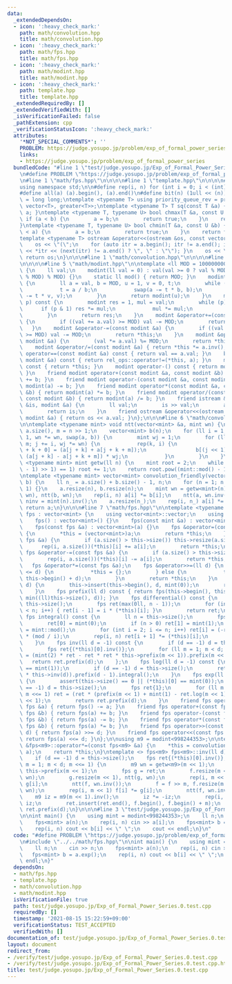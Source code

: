```yaml
---
data:
  _extendedDependsOn:
  - icon: ':heavy_check_mark:'
    path: math/convolution.hpp
    title: math/convolution.hpp
  - icon: ':heavy_check_mark:'
    path: math/fps.hpp
    title: math/fps.hpp
  - icon: ':heavy_check_mark:'
    path: math/modint.hpp
    title: math/modint.hpp
  - icon: ':heavy_check_mark:'
    path: template.hpp
    title: template.hpp
  _extendedRequiredBy: []
  _extendedVerifiedWith: []
  _isVerificationFailed: false
  _pathExtension: cpp
  _verificationStatusIcon: ':heavy_check_mark:'
  attributes:
    '*NOT_SPECIAL_COMMENTS*': ''
    PROBLEM: https://judge.yosupo.jp/problem/exp_of_formal_power_series
    links:
    - https://judge.yosupo.jp/problem/exp_of_formal_power_series
  bundledCode: "#line 1 \"test/judge.yosupo.jp/Exp_of_Formal_Power_Series.0.test.cpp\"\
    \n#define PROBLEM \"https://judge.yosupo.jp/problem/exp_of_formal_power_series\"\
    \n#line 1 \"math/fps.hpp\"\n\n\n\n#line 1 \"template.hpp\"\n\n\n\n#include <bits/stdc++.h>\n\
    using namespace std;\n\n#define rep(i, n) for (int i = 0; i < (int)(n); i++)\n\
    #define all(a) (a).begin(), (a).end()\n#define bit(n) (1ull << (n))\nusing ll\
    \ = long long;\ntemplate <typename T> using priority_queue_rev = priority_queue<T,\
    \ vector<T>, greater<T>>;\ntemplate <typename T> T sq(const T &a) { return a *\
    \ a; }\ntemplate <typename T, typename U> bool chmax(T &a, const U &b) {\n   \
    \ if (a < b) {\n        a = b;\n        return true;\n    }\n    return false;\n\
    }\ntemplate <typename T, typename U> bool chmin(T &a, const U &b) {\n    if (b\
    \ < a) {\n        a = b;\n        return true;\n    }\n    return false;\n}\n\
    template <typename T> ostream &operator<<(ostream &os, const vector<T> &a) {\n\
    \    os << \"(\";\n    for (auto itr = a.begin(); itr != a.end(); itr++) { os\
    \ << *itr << (next(itr) != a.end() ? \", \" : \"\"); }\n    os << \")\";\n   \
    \ return os;\n}\n\n\n#line 1 \"math/convolution.hpp\"\n\n\n\n#line 1 \"math/modint.hpp\"\
    \n\n\n\n#line 5 \"math/modint.hpp\"\n\ntemplate <ll MOD = 1000000007> struct modint\
    \ {\n    ll val;\n    modint(ll val = 0) : val(val >= 0 ? val % MOD : (MOD - (-val)\
    \ % MOD) % MOD) {}\n    static ll mod() { return MOD; }\n    modint inv() const\
    \ {\n        ll a = val, b = MOD, u = 1, v = 0, t;\n        while (b > 0) {\n\
    \            t = a / b;\n            swap(a -= t * b, b);\n            swap(u\
    \ -= t * v, v);\n        }\n        return modint(u);\n    }\n    modint pow(ll\
    \ p) const {\n        modint res = 1, mul = val;\n        while (p) {\n      \
    \      if (p & 1) res *= mul;\n            mul *= mul;\n            p >>= 1;\n\
    \        }\n        return res;\n    }\n    modint &operator+=(const modint &a)\
    \ {\n        if ((val += a.val) >= MOD) val -= MOD;\n        return *this;\n \
    \   }\n    modint &operator-=(const modint &a) {\n        if ((val += MOD - a.val)\
    \ >= MOD) val -= MOD;\n        return *this;\n    }\n    modint &operator*=(const\
    \ modint &a) {\n        (val *= a.val) %= MOD;\n        return *this;\n    }\n\
    \    modint &operator/=(const modint &a) { return *this *= a.inv(); }\n    bool\
    \ operator==(const modint &a) const { return val == a.val; }\n    bool operator!=(const\
    \ modint &a) const { return rel_ops::operator!=(*this, a); }\n    modint operator+()\
    \ const { return *this; }\n    modint operator-() const { return modint(-val);\
    \ }\n    friend modint operator+(const modint &a, const modint &b) { return modint(a)\
    \ += b; }\n    friend modint operator-(const modint &a, const modint &b) { return\
    \ modint(a) -= b; }\n    friend modint operator*(const modint &a, const modint\
    \ &b) { return modint(a) *= b; }\n    friend modint operator/(const modint &a,\
    \ const modint &b) { return modint(a) /= b; }\n    friend istream &operator>>(istream\
    \ &is, modint &a) {\n        ll val;\n        is >> val;\n        a = modint(val);\n\
    \        return is;\n    }\n    friend ostream &operator<<(ostream &os, const\
    \ modint &a) { return os << a.val; }\n};\n\n\n#line 6 \"math/convolution.hpp\"\
    \n\ntemplate <typename mint> void ntt(vector<mint> &a, mint wn) {\n    ll n =\
    \ a.size(), m = n >> 1;\n    vector<mint> b(n);\n    for (ll i = 1; i < n; i <<=\
    \ 1, wn *= wn, swap(a, b)) {\n        mint wj = 1;\n        for (ll j = 0; j <\
    \ m; j += i, wj *= wn) {\n            rep(k, i) {\n                b[(j << 1)\
    \ + k + 0] = (a[j + k] + a[j + k + m]);\n                b[(j << 1) + k + i] =\
    \ (a[j + k] - a[j + k + m]) * wj;\n            }\n        }\n    }\n}\n\ntemplate\
    \ <typename mint> mint getw(ll n) {\n    mint root = 2;\n    while (root.pow((mint::mod()\
    \ - 1) >> 1) == 1) root += 1;\n    return root.pow((mint::mod() - 1) / n);\n}\n\
    \ntemplate <typename mint> vector<mint> convolution_friendly(vector<mint> a, vector<mint>\
    \ b) {\n    ll n_ = a.size() + b.size() - 1, n;\n    for (n = 1; n < n_; n <<=\
    \ 1) {}\n    a.resize(n), b.resize(n);\n    mint wn = getw<mint>(n);\n    ntt(a,\
    \ wn), ntt(b, wn);\n    rep(i, n) a[i] *= b[i];\n    ntt(a, wn.inv());\n    mint\
    \ ninv = mint(n).inv();\n    a.resize(n_);\n    rep(i, n_) a[i] *= ninv;\n   \
    \ return a;\n}\n\n\n#line 7 \"math/fps.hpp\"\n\ntemplate <typename mint> struct\
    \ fps : vector<mint> {\n    using vector<mint>::vector;\n    using vector<mint>::operator=;\n\
    \    fps() : vector<mint>() {}\n    fps(const mint &a) : vector<mint>(1, a) {}\n\
    \    fps(const fps &a) : vector<mint>(a) {}\n    fps &operator=(const fps &a)\
    \ {\n        *this = (vector<mint>)a;\n        return *this;\n    }\n    fps &operator+=(const\
    \ fps &a) {\n        if (a.size() > this->size()) this->resize(a.size());\n  \
    \      rep(i, a.size())(*this)[i] += a[i];\n        return *this;\n    }\n   \
    \ fps &operator-=(const fps &a) {\n        if (a.size() > this->size()) this->resize(a.size());\n\
    \        rep(i, a.size())(*this)[i] -= a[i];\n        return *this;\n    }\n \
    \   fps &operator*=(const fps &a);\n    fps &operator>>=(ll d) {\n        if (this->size()\
    \ <= d) {\n            *this = {};\n        } else {\n            this->erase(this->begin(),\
    \ this->begin() + d);\n        }\n        return *this;\n    }\n    fps &operator<<=(ll\
    \ d) {\n        this->insert(this->begin(), d, mint(0));\n        return *this;\n\
    \    }\n    fps prefix(ll d) const { return fps(this->begin(), this->begin() +\
    \ min((ll)this->size(), d)); }\n    fps differential() const {\n        ll n =\
    \ this->size();\n        fps ret(max(0ll, n - 1));\n        for (int i = 1; i\
    \ < n; i++) { ret[i - 1] = i * (*this)[i]; }\n        return ret;\n    }\n   \
    \ fps integral() const {\n        ll n = this->size();\n        fps ret(n + 1);\n\
    \        ret[0] = mint(0);\n        if (n > 0) ret[1] = mint(1);\n        ll mod\
    \ = mint::mod();\n        for (int i = 2; i <= n; i++) ret[i] = (-ret[mod % i])\
    \ * (mod / i);\n        rep(i, n) ret[i + 1] *= (*this)[i];\n        return ret;\n\
    \    }\n    fps inv(ll d = -1) const {\n        if (d == -1) d = this->size();\n\
    \        fps ret{(*this)[0].inv()};\n        for (ll m = 1; m < d; m <<= 1) ret\
    \ = (mint(2) * ret - ret * ret * this->prefix(m << 1)).prefix(m << 1);\n     \
    \   return ret.prefix(d);\n    };\n    fps log(ll d = -1) const {\n        assert((*this)[0]\
    \ == mint(1));\n        if (d == -1) d = this->size();\n        return (this->differential()\
    \ * this->inv(d)).prefix(d - 1).integral();\n    }\n    fps exp(ll d = -1) const\
    \ {\n        assert(this->size() == 0 || (*this)[0] == mint(0));\n        if (d\
    \ == -1) d = this->size();\n        fps ret{1};\n        for (ll m = 1; m < d;\
    \ m <<= 1) ret = (ret * (prefix(m << 1) + mint(1) - ret.log(m << 1))).prefix(m\
    \ << 1);\n        return ret.prefix(d);\n    }\n    friend fps operator-(const\
    \ fps &a) { return fps() -= a; }\n    friend fps operator+(const fps &a, const\
    \ fps &b) { return fps(a) += b; }\n    friend fps operator-(const fps &a, const\
    \ fps &b) { return fps(a) -= b; }\n    friend fps operator*(const fps &a, const\
    \ fps &b) { return fps(a) *= b; }\n    friend fps operator>>(const fps &a, ll\
    \ d) { return fps(a) >>= d; }\n    friend fps operator<<(const fps &a, ll d) {\
    \ return fps(a) <<= d; }\n};\n\nusing m9 = modint<998244353>;\n\ntemplate <> fps<m9>\
    \ &fps<m9>::operator*=(const fps<m9> &a) {\n    *this = convolution_friendly<m9>(*this,\
    \ a);\n    return *this;\n}\ntemplate <> fps<m9> fps<m9>::inv(ll d) const {\n\
    \    if (d == -1) d = this->size();\n    fps ret{(*this)[0].inv()};\n    for (ll\
    \ m = 1; m < d; m <<= 1) {\n        m9 wn = getw<m9>(m << 1);\n        fps f =\
    \ this->prefix(m << 1);\n        fps g = ret;\n        f.resize(m << 1), ntt(f,\
    \ wn);\n        g.resize(m << 1), ntt(g, wn);\n        rep(i, m << 1) f[i] *=\
    \ g[i];\n        ntt(f, wn.inv());\n        f = f >> m, f.resize(m << 1), ntt(f,\
    \ wn);\n        rep(i, m << 1) f[i] *= g[i];\n        ntt(f, wn.inv());\n    \
    \    m9 iz = m9(m << 1).inv();\n        iz *= -iz;\n        rep(i, m) f[i] *=\
    \ iz;\n        ret.insert(ret.end(), f.begin(), f.begin() + m);\n    }\n    return\
    \ ret.prefix(d);\n}\n\n\n#line 3 \"test/judge.yosupo.jp/Exp_of_Formal_Power_Series.0.test.cpp\"\
    \n\nint main() {\n    using mint = modint<998244353>;\n    ll n;\n    cin >> n;\n\
    \    fps<mint> a(n);\n    rep(i, n) cin >> a[i];\n    fps<mint> b = a.exp();\n\
    \    rep(i, n) cout << b[i] << \" \";\n    cout << endl;\n}\n"
  code: "#define PROBLEM \"https://judge.yosupo.jp/problem/exp_of_formal_power_series\"\
    \n#include \"../../math/fps.hpp\"\n\nint main() {\n    using mint = modint<998244353>;\n\
    \    ll n;\n    cin >> n;\n    fps<mint> a(n);\n    rep(i, n) cin >> a[i];\n \
    \   fps<mint> b = a.exp();\n    rep(i, n) cout << b[i] << \" \";\n    cout <<\
    \ endl;\n}"
  dependsOn:
  - math/fps.hpp
  - template.hpp
  - math/convolution.hpp
  - math/modint.hpp
  isVerificationFile: true
  path: test/judge.yosupo.jp/Exp_of_Formal_Power_Series.0.test.cpp
  requiredBy: []
  timestamp: '2021-08-15 15:22:59+09:00'
  verificationStatus: TEST_ACCEPTED
  verifiedWith: []
documentation_of: test/judge.yosupo.jp/Exp_of_Formal_Power_Series.0.test.cpp
layout: document
redirect_from:
- /verify/test/judge.yosupo.jp/Exp_of_Formal_Power_Series.0.test.cpp
- /verify/test/judge.yosupo.jp/Exp_of_Formal_Power_Series.0.test.cpp.html
title: test/judge.yosupo.jp/Exp_of_Formal_Power_Series.0.test.cpp
---
```

